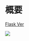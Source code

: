 # 概要

[Flask Ver](https://github.com/pluse09/receipt_flask)


![](https://user-images.githubusercontent.com/25924884/75088533-f78c3000-5591-11ea-8b09-27a29b79bb62.png)
